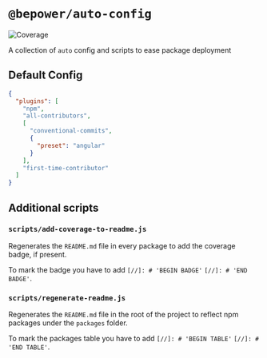 # `@bepower/auto-config`

<!-- COVERAGE-BADGE:START - Do not remove or modify this section -->
[badge-coverage]: https://img.shields.io/badge/coverage-100%25-brightgreen.svg
<!-- COVERAGE-BADGE:END -->

![Coverage][badge-coverage]

A collection of `auto` config and scripts to ease package deployment

## Default Config

```json
{
  "plugins": [
    "npm",
    "all-contributors",
    [
      "conventional-commits",
      {
        "preset": "angular"
      }
    ],
    "first-time-contributor"
  ]
}
```

## Additional scripts

### `scripts/add-coverage-to-readme.js`

Regenerates the `README.md` file in every package to add the coverage badge, if present.

To mark the badge you have to add `[//]: # 'BEGIN BADGE'` `[//]: # 'END BADGE'`.

### `scripts/regenerate-readme.js`

Regenerates the `README.md` file in the root of the project to reflect npm packages under the `packages` folder.

To mark the packages table you have to add `[//]: # 'BEGIN TABLE'` `[//]: # 'END TABLE'`.
